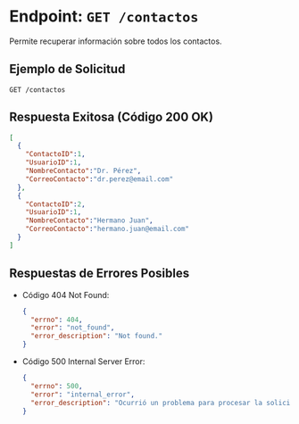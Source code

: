 # Endpoint: `GET /contactos`

Permite recuperar información sobre todos los contactos.

## Ejemplo de Solicitud
```http
GET /contactos
```

## Respuesta Exitosa (Código 200 OK)
```json
[
  {
    "ContactoID":1,
    "UsuarioID":1,
    "NombreContacto":"Dr. Pérez",
    "CorreoContacto":"dr.perez@email.com"
  },
  {
    "ContactoID":2,
    "UsuarioID":1,
    "NombreContacto":"Hermano Juan",
    "CorreoContacto":"hermano.juan@email.com"
  }
]
```

## Respuestas de Errores Posibles
- Código 404 Not Found:

  ```json
  {
    "errno": 404,
    "error": "not_found",
    "error_description": "Not found."
  }
  ```

- Código 500 Internal Server Error:
  ```json
  {
    "errno": 500,
    "error": "internal_error",
    "error_description": "Ocurrió un problema para procesar la solicitud"
  }
  ``` 
